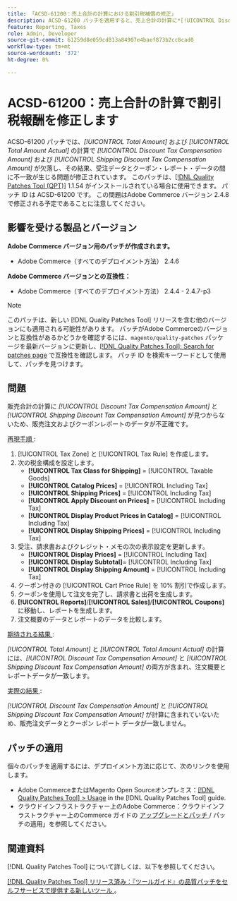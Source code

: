```yaml
---
title: 「ACSD-61200：売上合計の計算における割引税補償の修正」
description: ACSD-61200 パッチを適用すると、売上合計の計算に*[!UICONTROL Discount Tax Compensation Amount]*と*[!UICONTROL Shipping Discount Tax Compensation Amount]*が欠落し、受注データとクーポンレポートのデータに不一致が生じるAdobe Commerceの問題が修正されます。
feature: Reporting, Taxes
role: Admin, Developer
source-git-commit: 61259d8e059cd813a84907e4baef873b2cc8cad0
workflow-type: tm+mt
source-wordcount: '372'
ht-degree: 0%

---
```


# ACSD-61200：売上合計の計算で割引税報酬を修正します

ACSD-61200 パッチでは、*[!UICONTROL Total Amount]* および *[!UICONTROL Total Amount Actual]* の計算で *[!UICONTROL Discount Tax Compensation Amount]* および *[!UICONTROL Shipping Discount Tax Compensation Amount]* が欠落し、その結果、受注データとクーポン・レポート・データの間に不一致が生じる問題が修正されています。 このパッチは、[[!DNL Quality Patches Tool (QPT)]](/help/tools/quality-patches-tool/quality-patches-tool-to-self-serve-quality-patches.md) 1.1.54 がインストールされている場合に使用できます。 パッチ ID は ACSD-61200 です。 この問題はAdobe Commerce バージョン 2.4.8 で修正される予定であることに注意してください。

## 影響を受ける製品とバージョン

**Adobe Commerce バージョン用のパッチが作成されます。**

- Adobe Commerce（すべてのデプロイメント方法） 2.4.6

**Adobe Commerce バージョンとの互換性：**

- Adobe Commerce（すべてのデプロイメント方法） 2.4.4 - 2.4.7-p3

>[!NOTE]
>
>このパッチは、新しい [!DNL Quality Patches Tool] リリースを含む他のバージョンにも適用される可能性があります。 パッチがAdobe Commerceのバージョンと互換性があるかどうかを確認するには、`magento/quality-patches` パッケージを最新バージョンに更新し、[[!DNL Quality Patches Tool]: Search for patches page](https://experienceleague.adobe.com/tools/commerce-quality-patches/index.html?lang=ja) で互換性を確認します。 パッチ ID を検索キーワードとして使用して、パッチを見つけます。

## 問題

販売合計の計算に *[!UICONTROL Discount Tax Compensation Amount]* と *[!UICONTROL Shipping Discount Tax Compensation Amount]* が見つからないため、販売注文およびクーポンレポートのデータが不正確です。

<u> 再現手順 </u>:

1. [!UICONTROL Tax Zone] と [!UICONTROL Tax Rule] を作成します。
1. 次の税金構成を設定します。
   - **[!UICONTROL Tax Class for Shipping]** = [!UICONTROL Taxable Goods]
   - **[!UICONTROL Catalog Prices]** = [!UICONTROL Including Tax]
   - **[!UICONTROL Shipping Prices]** = [!UICONTROL Including Tax]
   - **[!UICONTROL Apply Discount on Prices]** = [!UICONTROL Including Tax]
   - **[!UICONTROL Display Product Prices in Catalog]** = [!UICONTROL Including Tax]
   - **[!UICONTROL Display Shipping Prices]** = [!UICONTROL Including Tax]
1. 受注、請求書およびクレジット・メモの次の表示設定を更新します。
   - **[!UICONTROL Display Prices]** = [!UICONTROL Including Tax]
   - **[!UICONTROL Display Subtotal]**= [!UICONTROL Including Tax]
   - **[!UICONTROL Display Shipping Amount]** = [!UICONTROL Including Tax]
1. クーポン付きの [!UICONTROL Cart Price Rule] を 10% 割引で作成します。
1. クーポンを使用して注文を完了し、請求書と出荷を生成します。
1. **[!UICONTROL Reports]**/**[!UICONTROL Sales]**/**[!UICONTROL Coupons]** に移動し、レポートを生成します。
1. 注文概要のデータとレポートのデータを比較します。

<u> 期待される結果 </u>:

*[!UICONTROL Total Amount]* と *[!UICONTROL Total Amount Actual]* の計算には、*[!UICONTROL Discount Tax Compensation Amount]* と *[!UICONTROL Shipping Discount Tax Compensation Amount]* の両方が含まれ、注文概要とレポートデータが一致します。

<u> 実際の結果 </u>:

*[!UICONTROL Discount Tax Compensation Amount]* と *[!UICONTROL Shipping Discount Tax Compensation Amount]* が計算に含まれていないため、販売注文データとクーポン レポート データが一致しません。

## パッチの適用

個々のパッチを適用するには、デプロイメント方法に応じて、次のリンクを使用します。

- Adobe CommerceまたはMagento Open Sourceオンプレミス：[[!DNL Quality Patches Tool] > Usage](/help/tools/quality-patches-tool/usage.md) in the [!DNL Quality Patches Tool] guide.
- クラウドインフラストラクチャー上のAdobe Commerce：クラウドインフラストラクチャー上のCommerce ガイドの [ アップグレードとパッチ ](https://experienceleague.adobe.com/docs/commerce-cloud-service/user-guide/develop/upgrade/apply-patches.html?lang=ja)/ パッチの適用」を参照してください。

## 関連資料

[!DNL Quality Patches Tool] について詳しくは、以下を参照してください。

[[!DNL Quality Patches Tool]  リリース済み：『ツールガイド』の品質パッチをセルフサービスで提供する新しいツール ](https://experienceleague.adobe.com/ja/docs/commerce-knowledge-base/kb/announcements/commerce-announcements/magento-quality-patches-released-new-tool-to-self-serve-quality-patches)。
